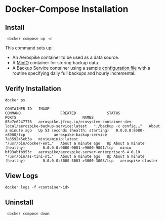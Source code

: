 # Docker-Compose Installation

## Install

```shell
 docker compose up -d
```

This command sets up:
- An Aerospike container to be used as a data source.
- A [MinIO](https://min.io/) container for storing backup data.
- A Backup Service container using a sample [configuration file](./aerospike-backup-service.yml) with a routine
specifying daily full backups and hourly incremental.

## Verify Installation

```shell
docker ps
```

```
CONTAINER ID   IMAGE                                                                              COMMAND                  CREATED              STATUS                             PORTS                              NAMES
05e7e6247776   aerospike.jfrog.io/ecosystem-container-dev-local/aerospike-backup-service:latest   "./backup -c config.…"   About a minute ago   Up 53 seconds (health: starting)   0.0.0.0:8080->8080/tcp             aerospike-backup-service
7a359245eb3a   minio/minio:latest                                                                 "/usr/bin/docker-ent…"   About a minute ago   Up About a minute (healthy)        0.0.0.0:9000-9001->9000-9001/tcp   minio
bf93abfb953c   aerospike/aerospike-server-enterprise:6.4.0.10                                      "/usr/bin/as-tini-st…"   About a minute ago   Up About a minute (healthy)        0.0.0.0:3000-3003->3000-3003/tcp   aerospike-cluster
```

## View Logs

```shell
docker logs -f <container-id>
```

## Uninstall

```shell
 docker compose down
```
